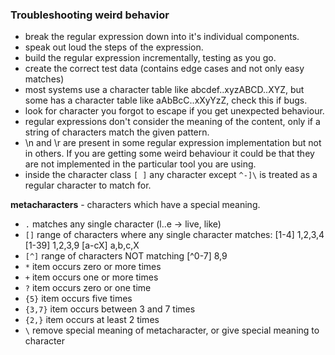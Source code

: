 ### Troubleshooting weird behavior
* break the regular expression down into it's individual components.
* speak out loud the steps of the expression.
* build the regular expression incrementally, testing as you go.
* create the correct test data (contains edge cases and not only easy matches)
* most systems use a character table like abcdef..xyzABCD..XYZ, but some has a character table like aAbBcC..xXyYzZ, check this if bugs.
* look for character you forgot to escape if you get unexpected behaviour.
* regular expressions don't consider the meaning of the content, only if a string of characters match the given pattern.
* \n and \r are present in some regular expression implementation but not in others. If you are getting some weird behaviour it could be that they are not implemented in the particular tool you are using.
* inside the character class `[ ]` any character except `^-]\` is treated as a regular character to match for.

**metacharacters** - characters which have a special meaning.
* `.`       matches any single character (l..e -> live, like)
* `[]`      range of characters where any single character matches: [1-4] 1,2,3,4 [1-39] 1,2,3,9 [a-cX] a,b,c,X
* `[^]`     range of characters NOT matching [^0-7] 8,9
* `*`       item occurs zero or more times
* `+`       item occurs one or more times
* `?`       item occurs zero or one time
* `{5}`     item occurs five times
* `{3,7}`   item occurs between 3 and 7 times
* `{2,}`    item occurs at least 2 times
* `\`       remove special meaning of metacharacter, or give special meaning to character


